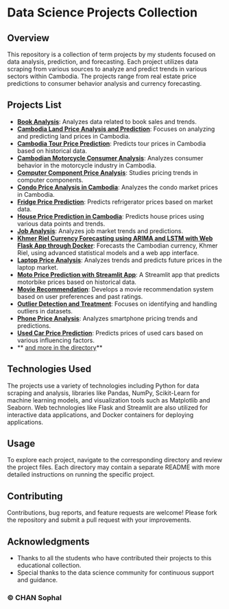 # Data Science Projects Collection

## Overview

This repository is a collection of term projects by my students focused on data analysis, prediction, and forecasting. Each project utilizes data scraping from various sources to analyze and predict trends in various sectors within Cambodia. The projects range from real estate price predictions to consumer behavior analysis and currency forecasting.

## Projects List

- **[Book Analysis](./Book%20analysis)**: Analyzes data related to book sales and trends.
- **[Cambodia Land Price Analysis and Prediction](./Cambodia%20land%20price%20analysis%20and%20prediction)**: Focuses on analyzing and predicting land prices in Cambodia.
- **[Cambodia Tour Price Prediction](./Cambodia%20tour%20price%20prediction)**: Predicts tour prices in Cambodia based on historical data.
- **[Cambodian Motorcycle Consumer Analysis](./Cambodian%20motocycle%20comuser%20analysis)**: Analyzes consumer behavior in the motorcycle industry in Cambodia.
- **[Computer Component Price Analysis](./Computer%20component%20price%20analysis)**: Studies pricing trends in computer components.
- **[Condo Price Analysis in Cambodia](./Condo%20price%20analysis%20in%20Cambodia)**: Analyzes the condo market prices in Cambodia.
- **[Fridge Price Prediction](./Fridge%20Price%20prediction)**: Predicts refrigerator prices based on market data.
- **[House Price Prediction in Cambodia](./House%20price%20prediction%20in%20Cambodia)**: Predicts house prices using various data points and trends.
- **[Job Analysis](./Job%20Analysis)**: Analyzes job market trends and predictions.
- **[Khmer Riel Currency Forecasting using ARIMA and LSTM with Web Flask App through Docker](./Khmer%20Riel%20Currency%20forcesting%20using%20arima%20and%20lstm%20with%20web%20flask%20app%20throw%20docker)**: Forecasts the Cambodian currency, Khmer Riel, using advanced statistical models and a web app interface.
- **[Laptop Price Analysis](./Laptop%20price%20analysis)**: Analyzes trends and predicts future prices in the laptop market.
- **[Moto Price Prediction with Streamlit App](./Moto%20price%20prediction%20with%20streamlit%20app)**: A Streamlit app that predicts motorbike prices based on historical data.
- **[Movie Recommendation](./Movie%20Recommendation)**: Develops a movie recommendation system based on user preferences and past ratings.
- **[Outlier Detection and Treatment](./Outlier%20detection%20and%20treatment)**: Focuses on identifying and handling outliers in datasets.
- **[Phone Price Analysis](./Phone%20Price%20analysis)**: Analyzes smartphone pricing trends and predictions.
- **[Used Car Price Prediction](./Used%20Car%20Price%20Prediction)**: Predicts prices of used cars based on various influencing factors.
- ** [and more in the directory](https://github.com/sophalITC/Dataset_for_datasci.git)** 

## Technologies Used

The projects use a variety of technologies including Python for data scraping and analysis, libraries like Pandas, NumPy, Scikit-Learn for machine learning models, and visualization tools such as Matplotlib and Seaborn. Web technologies like Flask and Streamlit are also utilized for interactive data applications, and Docker containers for deploying applications.

## Usage

To explore each project, navigate to the corresponding directory and review the project files. Each directory may contain a separate README with more detailed instructions on running the specific project.

## Contributing

Contributions, bug reports, and feature requests are welcome! Please fork the repository and submit a pull request with your improvements.


## Acknowledgments

- Thanks to all the students who have contributed their projects to this educational collection.
- Special thanks to the data science community for continuous support and guidance.

### &copy; CHAN Sophal
